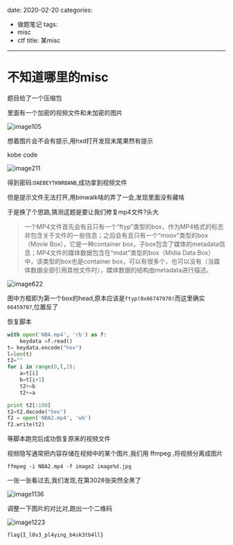 date: 2020-02-20
categories:
- 做题笔记
tags:
- misc
- ctf
title: 某misc
---
# 不知道哪里的misc



题目给了一个压缩包



里面有一个加密的视频文件和未加密的图片

![image105](https://i.loli.net/2020/02/19/ptInrs6axclk12u.png)



想着图片会不会有提示,用hxd打开发现末尾果然有提示

kobe code

![image211](https://i.loli.net/2020/02/19/mVqDzgoHdyOWBnT.png)



得到密码:`OAEBEYTKNRBANB`,成功拿到视频文件



但是提示文件无法打开,用binwalk啥的弄了一会,发现里面没有藏啥

于是换了个思路,猜测这题是要让我们修复mp4文件?头大



>一个MP4文件首先会有且只有一个“ftyp”类型的box，作为MP4格式的标志并包含关于文件的一些信息；之后会有且只有一个“moov”类型的box（Movie Box），它是一种container box，子box包含了媒体的metadata信息；MP4文件的媒体数据包含在“mdat”类型的box（Midia Data Box）中，该类型的box也是container box，可以有很多个，也可以没有（当媒体数据全部引用其他文件时），媒体数据的结构由metadata进行描述。

![image622](https://i.loli.net/2020/02/19/NVA3PtERXBqfwcd.png)



图中方框即为第一个box的head,原本应该是`ftyp(0x66747970)`而这里确实`66459707`,位置反了

恢复脚本

```python
with open('NBA.mp4', 'rb') as f:
    keydata =f.read()
t= keydata.encode("hex")
l=len(t)
t2=""
for i in range(0,l,2):
	a=t[i]
	b=t[i+1]
	t2+=b
	t2+=a

print t2[:100]
t2=t2.decode("hex")
f2 = open('NBA2.mp4', 'wb')
f2.write(t2)

```

等脚本跑完后成功恢复原来的视频文件

视频隐写通常把内容存储在视频中的某个图片,我们用 ffmpeg ,将视频分离成图片

` ffmpeg -i NBA2.mp4 -f image2 image%d.jpg `

一张一张看过去,我们发现,在第3028张突然全黑了

![image1136](https://i.loli.net/2020/02/20/Q9dsOuiVGFgwAcm.png)



调整一下图片的对比对,跑出一个二维码

![image1223](https://i.loli.net/2020/02/20/aE3PpqcrJzn852V.png)



`flag{I_l0v3_pl4ying_b4sk3tb4ll}`

